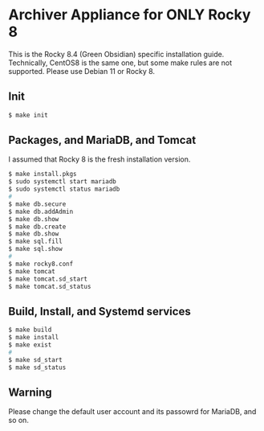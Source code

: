 # Archiver Appliance for ONLY Rocky 8 

This is the Rocky 8.4 (Green Obsidian) specific installation guide. Technically, CentOS8 is the same one, but some make rules are not supported. Please use Debian 11 or Rocky 8. 

## Init

```bash
$ make init
```

## Packages, and MariaDB, and Tomcat

I assumed that Rocky 8 is the fresh installation version.

```bash
$ make install.pkgs
$ sudo systemctl start mariadb
$ sudo systemctl status mariadb
# 
$ make db.secure
$ make db.addAdmin
$ make db.show
$ make db.create
$ make db.show
$ make sql.fill
$ make sql.show
#
$ make rocky8.conf
$ make tomcat
$ make tomcat.sd_start
$ make tomcat.sd_status
```

## Build, Install, and Systemd services 

```bash
$ make build
$ make install
$ make exist
#
$ make sd_start
$ make sd_status
```

## Warning

Please change the default user account and its passowrd  for MariaDB, and so on.
